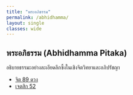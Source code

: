 ```yaml
---
title: "พระอภิธรรม"
permalink: /abhidhamma/
layout: single
classes: wide
---
```


## พระอภิธรรม (Abhidhamma Pitaka)

อธิบายธรรมะอย่างละเอียดลึกซึ้งในเชิงจิตวิทยาและอภิปรัชญา

- [จิต 89 ดวง](/abhidhamma/citta/)
- [เจตสิก 52](/abhidhamma/chetasika/)
